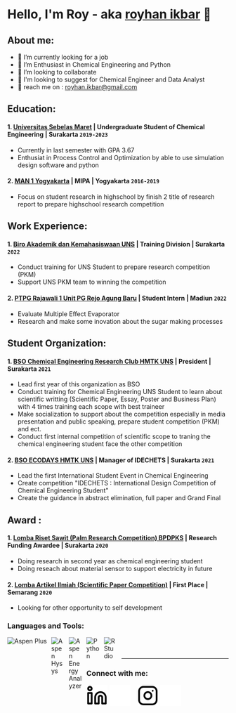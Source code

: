 # Hello, I'm Roy - aka [royhan ikbar](https://www.instagram.com/royhanikbar) 👋
## About me:
- 🔭 I’m currently looking for a job
- 🌱 I’m Enthusiast in Chemical Engineering and Python
- 👯 I’m looking to collaborate
- 🤔 I'm looking to suggest for Chemical Engineer and Data Analyst
- 💬 reach me on : royhan.ikbar@gmail.com

## Education:

#### 1. [Universitas Sebelas Maret](https://www.uns.ac.id) | Undergraduate Student of Chemical Engineering | Surakarta `2019-2023`
   - Currently in last semester with GPA 3.67 
   - Enthusiat in Process Control and Optimization by able to use simulation design software and python
#### 2. [MAN 1 Yogyakarta](https://man1yogyakarta.sch.id/) | MIPA | Yogyakarta `2016-2019`
   - Focus on student research in highschool by finish 2 title of research report to prepare highschool research competition

## Work Experience:
#### 1. [Biro Akademik dan Kemahasiswaan UNS](https://www.uns.ac.id) | Training Division | Surakarta `2022`
   - Conduct training for UNS Student to prepare research competition (PKM)
   - Support UNS PKM team to winning the competition 
#### 2. [PTPG Rajawali 1 Unit PG Rejo Agung Baru](https://pgrajawali1.co.id/pg-rejo-agung-baru/) | Student Intern | Madiun `2022`
   - Evaluate Multiple Effect Evaporator
   - Research and make some inovation about the sugar making processes
   
## Student Organization:
#### 1. [BSO Chemical Engineering Research Club HMTK UNS](https://www.hmtk.ft.uns.ac.id/) | President | Surakarta `2021`
   - Lead first year of this organization as BSO
   - Conduct training for Chemical Engineering UNS Student to learn about scientific writting (Scientific Paper, Essay, Poster and Business Plan) with 4 times training each scope with best traineer
   - Make socialization to support about the competition especially in media presentation and public speaking, prepare student competition (PKM) and ect.
   - Conduct first internal competition of scientific scope to traning the chemical engineering student face the other competition
#### 2. [BSO ECODAYS HMTK UNS](https://ecodays.ft.uns.ac.id/) | Manager of IDECHETS | Surakarta `2021`
   - Lead the first International Student Event in Chemical Engineering
   - Create competition "IDECHETS : International Design Competition of Chemical Engineering Student"
   - Create the guidance in abstract elimination, full paper and Grand Final

## Award :
#### 1. [Lomba Riset Sawit (Palm Research Competition) BPDPKS](https://www.bpdp.or.id/) | Research Funding Awardee | Surakarta `2020`
   - Doing research in second year as chemical engineering student
   - Doing reseach about material sensor to support electricity in future
#### 2. [Lomba Artikel Ilmiah (Scientific Paper Competition)](https://matematika.unnes.ac.id/kompetisi-karya-ilmiah-lima-bidang/) | First Place | Semarang `2020`
   - Looking for other opportunity to self development 

### Languages and Tools:
[<img align="left" alt="Aspen Plus" width="90px" src="https://images.squarespace-cdn.com/content/v1/5d52f0d708034a000126d1dd/1566323993201-S8CFIV3EGFYE7GSVZGZV/Aspen+Plus_Logo.png" style="padding-right:10px;" />][webdev]
[<img align="left" alt="Aspen Hysys" width="30px" src="https://img.informer.com/icons/png/128/29/29544.png" style="padding-right:10px;" />][webdev]
[<img align="left" alt="Aspen Energy Analyzer" width="30px" src="https://img.informer.com/icons/png/128/7266/7266063.png" style="padding-right:10px;" />][webdev]
[<img align="left" alt="Python" width="30px" src="https://upload.wikimedia.org/wikipedia/commons/thumb/c/c3/Python-logo-notext.svg/110px-Python-logo-notext.svg.png?20100317150552" style="padding-right:10px;" />][webdev]
[<img align="left" alt="R Studio" width="30px" src="https://marketplace-assets.digitalocean.com/logos/rstudio-20-04.svg" style="padding-right:10px;" />][webdev]
<br />
<br />

---
### Connect with me:
[![website](./img/linkedin-light.svg)](https://www.linkedin.com/in/royhan-ikbar#gh-light-mode-only)
[![website](./img/linkedin-dark.svg)](https://www.linkedin.com/in/royhan-ikbar#gh-dark-mode-only)
&nbsp;&nbsp;
[![website](./img/instagram-light.svg)](https://instagram.com/royhanikbar#gh-light-mode-only)
[![website](./img/instagram-dark.svg)](https://instagram.com/royhanikbarn#gh-dark-mode-only)



[webdev]: https://github.com/royhanikbarr/royhanikbarr

